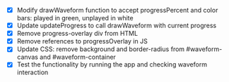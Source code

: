 - [x] Modify drawWaveform function to accept progressPercent and color bars: played in green, unplayed in white
- [x] Update updateProgress to call drawWaveform with current progress
- [x] Remove progress-overlay div from HTML
- [x] Remove references to progressOverlay in JS
- [x] Update CSS: remove background and border-radius from #waveform-canvas and #waveform-container
- [x] Test the functionality by running the app and checking waveform interaction
